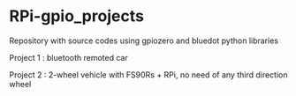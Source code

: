 # RPi-gpio_projects

Repository with source codes using gpiozero and bluedot python libraries

Project 1 : 
bluetooth remoted car

Project 2 : 
2-wheel vehicle with FS90Rs + RPi, no need of any third direction wheel
